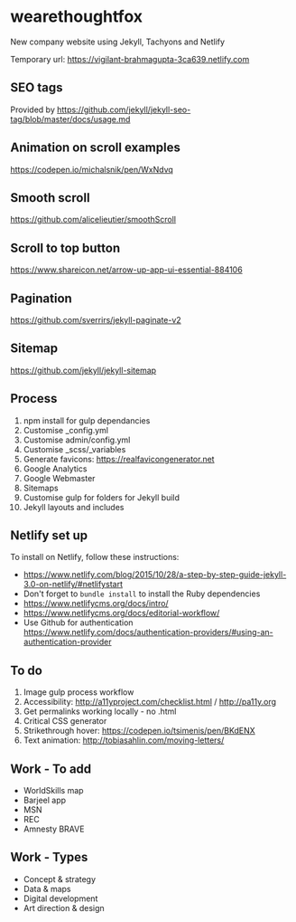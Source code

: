 # wearethoughtfox
New company website using Jekyll, Tachyons and Netlify

Temporary url: https://vigilant-brahmagupta-3ca639.netlify.com

## SEO tags
Provided by https://github.com/jekyll/jekyll-seo-tag/blob/master/docs/usage.md

## Animation on scroll examples
https://codepen.io/michalsnik/pen/WxNdvq

## Smooth scroll
https://github.com/alicelieutier/smoothScroll

## Scroll to top button
https://www.shareicon.net/arrow-up-app-ui-essential-884106

## Pagination
https://github.com/sverrirs/jekyll-paginate-v2

## Sitemap
https://github.com/jekyll/jekyll-sitemap

## Process
1. npm install for gulp dependancies
2. Customise _config.yml
3. Customise admin/config.yml
4. Customise _scss/_variables
5. Generate favicons: https://realfavicongenerator.net
6. Google Analytics
7. Google Webmaster
8. Sitemaps
9. Customise gulp for folders for Jekyll build
10. Jekyll layouts and includes

## Netlify set up
To install on Netlify, follow these instructions:
- https://www.netlify.com/blog/2015/10/28/a-step-by-step-guide-jekyll-3.0-on-netlify/#netlifystart
- Don't forget to `bundle install` to install the Ruby dependencies
- https://www.netlifycms.org/docs/intro/
- https://www.netlifycms.org/docs/editorial-workflow/
- Use Github for authentication https://www.netlify.com/docs/authentication-providers/#using-an-authentication-provider

## To do
1. Image gulp process workflow
2. Accessibility: http://a11yproject.com/checklist.html / http://pa11y.org
3. Get permalinks working locally - no .html
4. Critical CSS generator
5. Strikethrough hover: https://codepen.io/tsimenis/pen/BKdENX
6. Text animation: http://tobiasahlin.com/moving-letters/

## Work - To add
- WorldSkills map
- Barjeel app
- MSN
- REC
- Amnesty BRAVE

## Work - Types
- Concept &amp; strategy
- Data &amp; maps
- Digital development
- Art direction &amp; design
